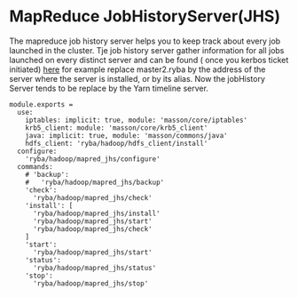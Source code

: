 
# MapReduce JobHistoryServer(JHS)

The mapreduce job history server helps you to keep track about every job launched in the cluster.
Tje job history server gather information for all jobs launched on every distinct server and can be found ( once you kerbos ticket initiated) [here](http://master1.ryba:19888/jobhistory) for example
replace master2.ryba by the address of the server where the server is installed, or by its alias.
Now the jobHistory Server tends to be replace by the Yarn timeline server.


    module.exports =
      use:
        iptables: implicit: true, module: 'masson/core/iptables'
        krb5_client: module: 'masson/core/krb5_client'
        java: implicit: true, module: 'masson/commons/java'
        hdfs_client: 'ryba/hadoop/hdfs_client/install'
      configure:
        'ryba/hadoop/mapred_jhs/configure'
      commands:
        # 'backup':
        #   'ryba/hadoop/mapred_jhs/backup'
        'check':
          'ryba/hadoop/mapred_jhs/check'
        'install': [
          'ryba/hadoop/mapred_jhs/install'
          'ryba/hadoop/mapred_jhs/start'
          'ryba/hadoop/mapred_jhs/check'
        ]
        'start':
          'ryba/hadoop/mapred_jhs/start'
        'status':
          'ryba/hadoop/mapred_jhs/status'
        'stop':
          'ryba/hadoop/mapred_jhs/stop'

[druid]: http://druid.io/docs/latest/configuration/hadoop.html
[amb-mr-site]: https://github.com/apache/ambari/blob/trunk/ambari-server/src/main/resources/stacks/HDP/2.3/services/YARN/configuration-mapred/mapred-site.xml
